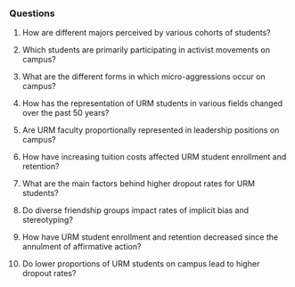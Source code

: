 ### Questions

1. How are different majors perceived by various cohorts of students?

2. Which students are primarily participating in activist movements on campus?

3. What are the different forms in which micro-aggressions occur on campus?

4. How has the representation of URM students in various fields changed over the past 50 years?

5. Are URM faculty proportionally represented in leadership positions on campus?

6. How have increasing tuition costs affected URM student enrollment and retention?

7. What are the main factors behind higher dropout rates for URM students?

8. Do diverse friendship groups impact rates of implicit bias and stereotyping?

9. How have URM student enrollment and retention decreased since the annulment of affirmative action?

10. Do lower proportions of URM students on campus lead to higher dropout rates?
